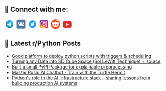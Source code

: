 ## 🔎 Connect with me:
[<img src="https://github.com/bullbesh/bullbesh/blob/main/images/Telegram.png" width="32" height="32" />](https://t.me/bullbesh)
[<img src="https://github.com/bullbesh/bullbesh/blob/main/images/VK.png" width="32" height="32" />](https://vk.com/bullbesh)
[<img src="https://github.com/bullbesh/bullbesh/blob/main/images/Twitter.png" width="32" height="32" />](https://twitter.com/bullbesh1)
[<img src="https://github.com/bullbesh/bullbesh/blob/main/images/Instagram.png" width="32" height="32" />](https://www.instagram.com/bullbesh)
[<img src="https://github.com/bullbesh/bullbesh/blob/main/images/Reddit.png" width="32" height="32" />](https://www.reddit.com/user/bullbesh)
[<img src="https://github.com/bullbesh/bullbesh/blob/main/images/YouTube.png" width="32" height="32" />](https://www.youtube.com/channel/UCtfjRs6uzgq5mfm8S06WTcg)

## 📕 Latest r/Python Posts
<!-- BLOG-POST-LIST:START -->
- [Good platform to deploy python scripts with triggers &amp; scheduling](https://www.reddit.com/r/Python/comments/1njhu32/good_platform_to_deploy_python_scripts_with/)
- [Turning any Data into 3D Cube Space &lpar;Sol LeWitt Technique&rpar; + source](https://www.reddit.com/r/Python/comments/1njbrcj/turning_any_data_into_3d_cube_space_sol_lewitt/)
- [Built a small PyPI Package for explainable preprocessing](https://www.reddit.com/r/Python/comments/1njb946/built_a_small_pypi_package_for_explainable/)
- [Master Roshi AI Chatbot - Train with the Turtle Hermit](https://www.reddit.com/r/Python/comments/1nj8l0y/master_roshi_ai_chatbot_train_with_the_turtle/)
- [Python&#39;s role in the AI infrastructure stack – sharing lessons from building production AI systems](https://www.reddit.com/r/Python/comments/1nj7y99/pythons_role_in_the_ai_infrastructure_stack/)
<!-- BLOG-POST-LIST:END -->
